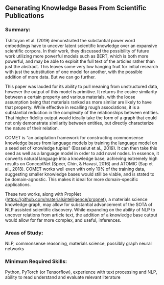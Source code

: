 ## Generating Knowledge Bases From Scientific Publications

### Summary: 
Tshitoyan et al. (2019) demonstrated the substantial power word embeddings have to uncover latent scientific knowledge over an expansive scientific corpora. In their work, they discussed the possibility of future work utilizing more powerful models such as BERT, which is both more powerful, and may be able to exploit the full text of the articles rather than just the abstract. This leaves some very low hanging fruit for initial research with just the substitution of one model for another, with the possible addition of more data. But we can go further.

This paper was lauded for its ability to pull meaning from unstructured data, however the output of this model is primitive. It returns the cosine similarity between a certain property and various materials, with the loose assumption being that materials ranked as more similar are likely to have that property. While effective in recalling rough associations, it is a substantial reduction in the complexity of the relationships between entities. That higher fidelity output would ideally take the form of a graph that could not only demonstrate similarity between entities, but directly characterize the nature of their relation. 

COMET is “an adaptation framework for constructing commonsense knowledge bases from language models by training the language model on a seed set of knowledge tuples” (Bosselut et al., 2019). It can then take this seed as well as a language model in order to add novel nodes. In essence, it converts natural language into a knowledge base, achieving extremely high results on ConceptNet (Speer, Chin, & Havasi, 2016) and ATOMIC (Sap et al., 2018). COMET works well even with only 10% of the training data, suggesting smaller knowledge bases would still be viable, and is stated to be domain-agnostic. This makes it ideal for more domain-specific applications.

These two works, along with PropNet (https://github.com/materialsintelligence/propnet), a materials science knowledge graph, may allow for substantial advancement of the SOTA of NLP assisted scientific discovery. While expanding on the ability of NLP to uncover relations from article text, the addition of a knowledge base output would allow for far more complex, and useful, inferences. 

### Areas of Study: 
NLP, commonsense reasoning, materials science, possilbly graph neural networks

### Minimum Required Skills: 
Python, PyTorch (or Tensorflow), experience with text processing and NLP, ability to read understand and evaluate relevant literature
